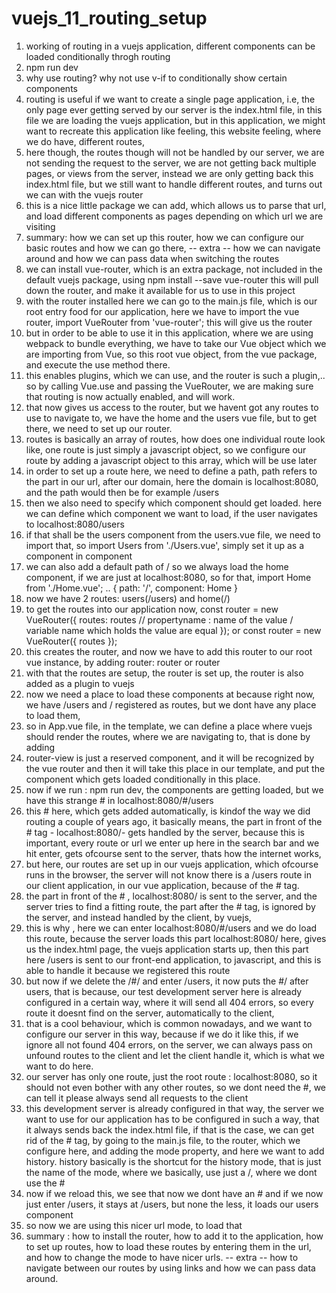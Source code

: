 # vuejs_11_routing_setup

1. working of routing in a vuejs application, different components can be loaded conditionally throgh routing
2. npm run dev
3. why use routing? why not use v-if to conditionally show certain components
4. routing is useful if we want to create a single page application, i.e, the only page ever getting served by our server is the index.html file, in this file we are loading the vuejs application, but in this application, we might want to recreate this application like feeling, this website feeling, where we do have, different routes,
5. here though, the routes though will not be handled by our server, we are not sending the request to the server, we are not getting back multiple pages, or views from the server, instead we are only getting back this index.html file, but we still want to handle different routes, and turns out we can with the vuejs router
6. this is a nice little package we can add, which allows us to parse that url, and load different components as pages depending on which url we are visiting
7. summary: how we can set up this router, how we can configure our basic routes and how we can go there, -- extra -- how we can navigate around and how we can pass data when switching the routes
8. we can install vue-router, which is an extra package, not included in the default vuejs package, using
npm install --save vue-router
this will pull down the router, and make it available for us to use in this project
9. with the router installed here we can go to the main.js file, which is our root entry food for our application, here we have to import the vue router,
import VueRouter from 'vue-router';
this will give us the router
10. but in order to be able to use it in this application, where we are using webpack to bundle everything, we have to take our Vue object which we are importing from Vue, so this root vue object, from the vue package, and execute the use method there.
11. this enables plugins, which we can use, and the router is such a plugin,.. so by calling Vue.use and passing the VueRouter, we are making sure that routing is now actually enabled, and will work.
12. that now gives us access to the router, but we havent got any routes to use to navigate to, we have the home and the users vue file, but to get there, we need to set up our router.
13. routes is basically an array of routes, how does one individual route look like, one route is just simply a javascript object, so we configure our route by adding a javascript object to this array, which will be use later
14. in order to set up a route here, we need to define a path, path refers to the part in our url, after our domain, here the domain is localhost:8080, and the path would then be for example /users
15. then we also need to specify which component should get loaded. here we can define which component we want to load, if the user navigates to localhost:8080/users
16. if that shall be the users component from the users.vue file, we need to import that, so import Users from './Users.vue', simply set it up as a component in component
17. we can also add a default path of / so we always load the home component, if we are just at localhost:8080, so for that,
import Home from './Home.vue';
..
{ path: '/', component: Home }
18. now we have 2 routes: users(/users) and home(/)
19. to get the routes into our application now, const router = new VueRouter({
  routes: routes
  // propertyname : name of the value / variable name which holds the value are equal
});
or
const router = new VueRouter({
  routes
});
20. this creates the router, and now we have to add this router to our root vue instance, by adding router: router or router
21. with that the routes are setup, the router is set up, the router is also added as a plugin to vuejs
22. now we need a place to load these components at because right now, we have /users and / registered as routes, but we dont have any place to load them,
23. so in App.vue file, in the template, we can define a place where vuejs should render the routes, where we are navigating to, that is done by adding <router-view></router-view>
24. router-view is just a reserved component, and it will be recognized by the vue router and then it will take this place in our template, and put the component which gets loaded conditionally in this place.
25. now if we run : npm run dev, the components are getting loaded, but we have this strange # in localhost:8080/#/users
26. this # here, which gets added automatically, is kindof the way we did routing a couple of years ago, it basically means, the part in front of the # tag - localhost:8080/- gets handled by the server, because this is important, every route or url we enter up here in the search bar and we hit enter, gets ofcourse sent to the server, thats how the internet works,
27. but here, our routes are set up in our vuejs application, which ofcourse runs in the browser, the server will not know there is a /users route in our client application, in our vue application, because of the # tag.
28. the part in front of the # , localhost:8080/ is sent to the server, and the server tries to find a fitting route, the part after the # tag, is ignored by the server, and instead handled by the client, by vuejs,
29. this is why , here we can enter
localhost:8080/#/users
and we do load this route, because the server loads this part localhost:8080/ here, gives us the index.html page, the vuejs application starts up, then this part here /users is sent to our front-end application, to javascript, and this is able to handle it because we registered this route
30. but now if we delete the /#/ and enter /users, it now puts the #/ after users, that is because, our test development server here is already configured in a certain way, where it will send all 404 errors, so every route it doesnt find on the server, automatically to the client,
31. that is a cool behaviour, which is common nowadays, and we want to configure our server in this way, because if we do it like this, if we ignore all not found 404 errors, on the server, we can always pass on unfound routes to the client and let the client handle it, which is what we want to do here.
32. our server has only one route, just the root route : localhost:8080, so it should not even bother with any other routes, so we dont need the #, we can tell it please always send all requests to the client
33. this development server is already configured in that way, the server we want to use for our application has to be configured in such a way, that it always sends back the index.html file, if that is the case, we can get rid of the # tag, by going to the main.js file, to the router, which we configure here, and adding the mode property, and here we want to add history. history basically is the shortcut for the history mode, that is just the name of the mode, where we basically, use just a /, where we dont use the #
34. now if we reload this, we see that now we dont have an # and if we now just enter /users, it stays at /users, but none the less, it loads our users component
35. so now we are using this nicer url mode, to load that
36. summary : how to install the router, how to add it to the application, how to set up routes, how to load these routes by entering them in the url, and how to change the mode to have nicer urls. -- extra -- how to navigate between our routes by using links and how we can pass data around.
